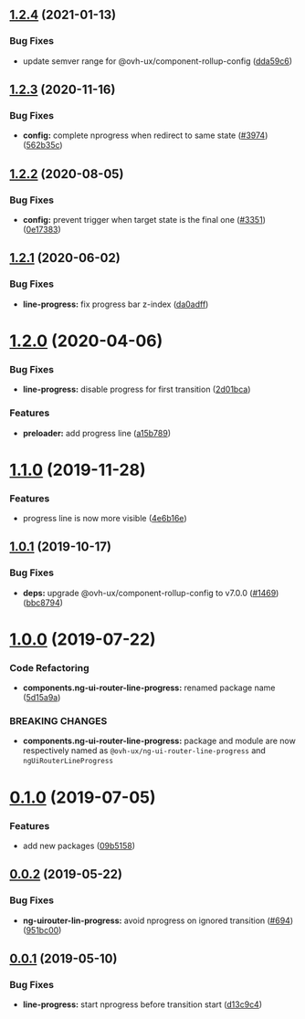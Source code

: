 ## [1.2.4](https://github.com/ovh/manager/compare/@ovh-ux/ng-ui-router-line-progress@1.2.3...@ovh-ux/ng-ui-router-line-progress@1.2.4) (2021-01-13)


### Bug Fixes

* update semver range for @ovh-ux/component-rollup-config ([dda59c6](https://github.com/ovh/manager/commit/dda59c6b71cb4ad9ab98f06a0bf995a7eb45a1d9))



## [1.2.3](https://github.com/ovh/manager/compare/@ovh-ux/ng-ui-router-line-progress@1.2.2...@ovh-ux/ng-ui-router-line-progress@1.2.3) (2020-11-16)


### Bug Fixes

* **config:** complete nprogress when redirect to same state ([#3974](https://github.com/ovh/manager/issues/3974)) ([562b35c](https://github.com/ovh/manager/commit/562b35ccf0c98a32c2828d22cf009fa38f12a367))



## [1.2.2](https://github.com/ovh/manager/compare/@ovh-ux/ng-ui-router-line-progress@1.2.1...@ovh-ux/ng-ui-router-line-progress@1.2.2) (2020-08-05)


### Bug Fixes

* **config:** prevent trigger when target state is the final one ([#3351](https://github.com/ovh/manager/issues/3351)) ([0e17383](https://github.com/ovh/manager/commit/0e17383fb6921676e9e3a5dddf4f318403e5a75b))



## [1.2.1](https://github.com/ovh/manager/compare/@ovh-ux/ng-ui-router-line-progress@1.2.0...@ovh-ux/ng-ui-router-line-progress@1.2.1) (2020-06-02)


### Bug Fixes

* **line-progress:** fix progress bar z-index ([da0adff](https://github.com/ovh/manager/commit/da0adffe736d3c831e8be974924ef8117a7cf4b3))



# [1.2.0](https://github.com/ovh/manager/compare/@ovh-ux/ng-ui-router-line-progress@1.1.0...@ovh-ux/ng-ui-router-line-progress@1.2.0) (2020-04-06)


### Bug Fixes

* **line-progress:** disable progress for first transition ([2d01bca](https://github.com/ovh/manager/commit/2d01bcac17a2ae104c6f55f2760f7e039dcb0afd))


### Features

* **preloader:** add progress line ([a15b789](https://github.com/ovh/manager/commit/a15b7890c21e17e9e1b6b264d3c34d31e12ef84e))



# [1.1.0](https://github.com/ovh/manager/compare/@ovh-ux/ng-ui-router-line-progress@1.0.1...@ovh-ux/ng-ui-router-line-progress@1.1.0) (2019-11-28)


### Features

* progress line is now more visible ([4e6b16e](https://github.com/ovh/manager/commit/4e6b16e9693297240afa12c07ed639e1838ecbfa))



## [1.0.1](https://github.com/ovh-ux/manager/compare/@ovh-ux/ng-ui-router-line-progress@1.0.0...@ovh-ux/ng-ui-router-line-progress@1.0.1) (2019-10-17)


### Bug Fixes

* **deps:** upgrade @ovh-ux/component-rollup-config to v7.0.0 ([#1469](https://github.com/ovh-ux/manager/issues/1469)) ([bbc8794](https://github.com/ovh-ux/manager/commit/bbc8794))



# [1.0.0](https://github.com/ovh-ux/manager/compare/@ovh-ux/ng-ui-router-line-progress@0.1.0...@ovh-ux/ng-ui-router-line-progress@1.0.0) (2019-07-22)


### Code Refactoring

* **components.ng-ui-router-line-progress:** renamed package name ([5d15a9a](https://github.com/ovh-ux/manager/commit/5d15a9a))


### BREAKING CHANGES

* **components.ng-ui-router-line-progress:** package and module are now respectively named as
`@ovh-ux/ng-ui-router-line-progress` and `ngUiRouterLineProgress`



# [0.1.0](https://github.com/ovh-ux/manager/compare/@ovh-ux/ng-uirouter-line-progress@0.0.2...@ovh-ux/ng-uirouter-line-progress@0.1.0) (2019-07-05)


### Features

* add new packages ([09b5158](https://github.com/ovh-ux/manager/commit/09b5158))



## [0.0.2](https://github.com/ovh-ux/manager/compare/@ovh-ux/ng-uirouter-line-progress@0.0.1...@ovh-ux/ng-uirouter-line-progress@0.0.2) (2019-05-22)


### Bug Fixes

* **ng-uirouter-lin-progress:** avoid nprogress on ignored transition ([#694](https://github.com/ovh-ux/manager/issues/694)) ([951bc00](https://github.com/ovh-ux/manager/commit/951bc00))



## [0.0.1](https://github.com/ovh-ux/manager/compare/@ovh-ux/ng-uirouter-line-progress@0.0.0...@ovh-ux/ng-uirouter-line-progress@0.0.1) (2019-05-10)


### Bug Fixes

* **line-progress:** start nprogress before transition start ([d13c9c4](https://github.com/ovh-ux/manager/commit/d13c9c4))



